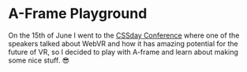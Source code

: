 # A-Frame Playground
On the 15th of June I went to the [CSSday Conference](https://cssday.nl) where one of the speakers talked about WebVR and how it has amazing potential for the future of VR, so I decided to play with A-frame and learn about making some nice stuff. :sunglasses:
